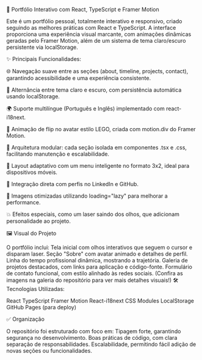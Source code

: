 🚀 Portfólio Interativo com React, TypeScript e Framer Motion

Este é um portfólio pessoal, totalmente interativo e responsivo, criado seguindo as melhores práticas com React e TypeScript. A interface proporciona uma experiência visual marcante, com animações dinâmicas geradas pelo Framer Motion, além de um sistema de tema claro/escuro persistente via localStorage.

✨ Principais Funcionalidades:

🌐 Navegação suave entre as seções (about, timeline, projects, contact), garantindo acessibilidade e uma experiência consistente.

🎨 Alternância entre tema claro e escuro, com persistência automática usando localStorage.

🌍 Suporte multilíngue (Português e Inglês) implementado com react-i18next.

🔁 Animação de flip no avatar estilo LEGO, criada com motion.div do Framer Motion.

📁 Arquitetura modular: cada seção isolada em componentes .tsx e .css, facilitando manutenção e escalabilidade.

📌 Layout adaptativo com um menu inteligente no formato 3x2, ideal para dispositivos móveis.

💼 Integração direta com perfis no LinkedIn e GitHub.

🧩 Imagens otimizadas utilizando loading="lazy" para melhorar a performance.

💥 Efeitos especiais, como um laser saindo dos olhos, que adicionam personalidade ao projeto.

🖼️ Visual do Projeto

O portfólio inclui:
Tela inicial com olhos interativos que seguem o cursor e disparam laser.
Seção "Sobre" com avatar animado e detalhes de perfil.
Linha do tempo profissional dinâmica, mostrando a trajetória.
Galeria de projetos destacados, com links para aplicação e código-fonte.
Formulário de contato funcional, com estilo alinhado às redes sociais.
(Confira as imagens na galeria do repositório para ver mais detalhes visuais!)
🛠️ Tecnologias Utilizadas:

React
TypeScript
Framer Motion
React-i18next
CSS Modules
LocalStorage
GitHub Pages (para deploy)

✅ Organização

O repositório foi estruturado com foco em:
Tipagem forte, garantindo segurança no desenvolvimento.
Boas práticas de código, com clara separação de responsabilidades.
Escalabilidade, permitindo fácil adição de novas seções ou funcionalidades.

